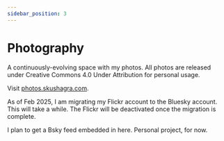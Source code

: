 ```yaml
---
sidebar_position: 3
---
```


# Photography

A continuously-evolving space with my photos. All photos are released under Creative Commons 4.0 Under Attribution for personal usage.

Visit [photos.skushagra.com](https://photos.skushagra.com/).

As of Feb 2025, I am migrating my Flickr account to the Bluesky account. This will take a while. The Flickr will be deactivated once the migration is complete.

I plan to get a Bsky feed embedded in here. Personal project, for now.